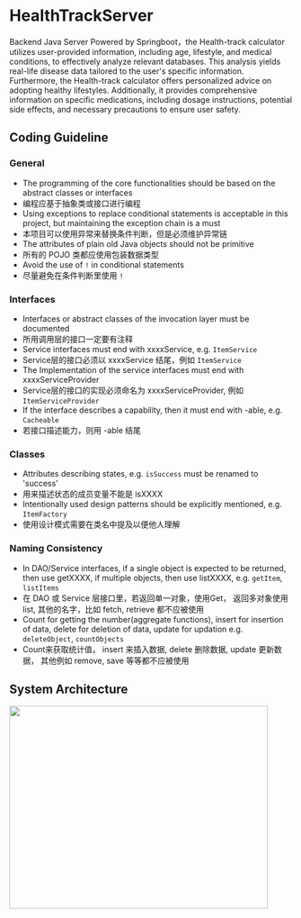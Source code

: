 # HealthTrackServer
Backend Java Server Powered by Springboot，the Health-track calculator utilizes user-provided information, including age, lifestyle, and medical conditions, to effectively analyze relevant databases. This analysis yields real-life disease data tailored to the user's specific information. Furthermore, the Health-track calculator offers personalized advice on adopting healthy lifestyles. Additionally, it provides comprehensive information on specific medications, including dosage instructions, potential side effects, and necessary precautions to ensure user safety.

## Coding Guideline
### General
- The programming of the core functionalities should be based on the abstract classes or interfaces
- 编程应基于抽象类或接口进行编程
- Using exceptions to replace conditional statements is acceptable in this project, but maintaining the exception chain is a must
- 本项目可以使用异常来替换条件判断，但是必须维护异常链
- The attributes of plain old Java objects should not be primitive
- 所有的 POJO 类都应使用包装数据类型
- Avoid the use of `!` in conditional statements
- 尽量避免在条件判断里使用 `!`


### Interfaces
- Interfaces or abstract classes of the invocation layer must be documented
- 所用调用层的接口一定要有注释
- Service interfaces must end with xxxxService, e.g. `ItemService`
- Service层的接口必须以 xxxxService 结尾，例如 `ItemService`
- The Implementation of the service interfaces must end with xxxxServiceProvider
- Service层的接口的实现必须命名为 xxxxServiceProvider, 例如 `ItemServiceProvider`
- If the interface describes a capability, then it must end with -able, e.g. `Cacheable`
- 若接口描述能力，则用 -able 结尾

### Classes
- Attributes describing states, e.g. `isSuccess` must be renamed to 'success'
- 用来描述状态的成员变量不能是 isXXXX
- Intentionally used design patterns should be explicitly mentioned, e.g. `ItemFactory`
- 使用设计模式需要在类名中提及以便他人理解

### Naming Consistency
- In DAO/Service interfaces, if a single object is expected to be returned, then use getXXXX, if multiple objects, then use listXXXX, e.g. `getItem`, `listItems`
- 在 DAO 或 Service 层接口里，若返回单一对象，使用Get， 返回多对象使用 list, 其他的名字，比如 fetch, retrieve 都不应被使用
- Count for getting the number(aggregate functions), insert for insertion of data, delete for deletion of data, update for updation e.g. `deleteObject`, `countObjects`
- Count来获取统计值， insert 来插入数据, delete 删除数据, update 更新数据， 其他例如 remove, save 等等都不应被使用
## System Architecture
<img src="https://github.com/James777G/HealthTrackServer/assets/110001509/962130ea-ca0a-4c0a-baac-6bba08556fa9" width="460" height="360">
